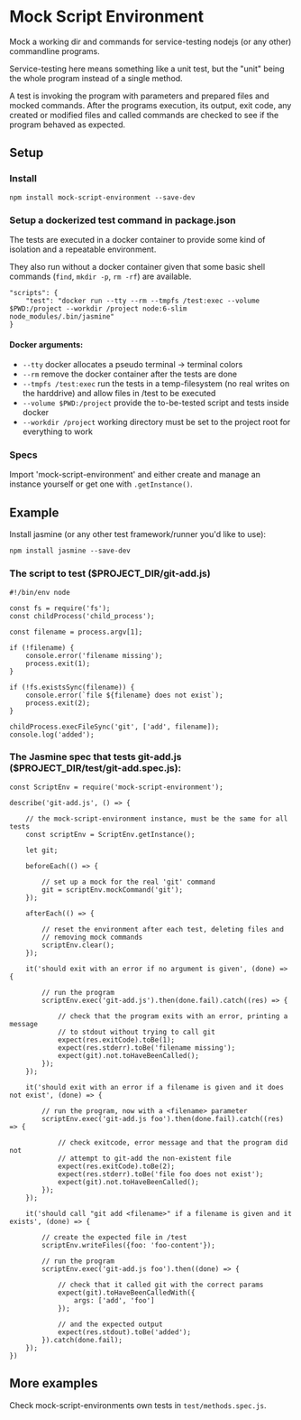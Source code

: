# Mock Script Environment

Mock a working dir and commands for service-testing nodejs (or any other) commandline programs.

Service-testing here means something like a unit test, but the "unit" being the whole program instead of a single method.

A test is invoking the program with parameters and prepared files and mocked commands.
After the programs execution, its output, exit code, any created or modified files and called commands are checked to see if the program behaved as expected.

## Setup

### Install

    npm install mock-script-environment --save-dev

### Setup a dockerized test command in package.json

The tests are executed in a docker container to provide some kind of isolation and a repeatable environment.

They also run without a docker container given that some basic shell commands (`find`, `mkdir -p`, `rm -rf`) are available.

    "scripts": {
        "test": "docker run --tty --rm --tmpfs /test:exec --volume $PWD:/project --workdir /project node:6-slim node_modules/.bin/jasmine"
    }

#### Docker arguments:

* `--tty` docker allocates a pseudo terminal -> terminal colors
* `--rm` remove the docker container after the tests are done
* `--tmpfs /test:exec` run the tests in a temp-filesystem (no real writes on the harddrive) and allow files in /test to be executed
* `--volume $PWD:/project` provide the to-be-tested script and tests inside docker
* `--workdir /project` working directory must be set to the project root for everything to work

### Specs

Import 'mock-script-environment' and either create and manage an instance yourself or get one with `.getInstance()`.

## Example

Install jasmine (or any other test framework/runner you'd like to use):

    npm install jasmine --save-dev

### The script to test ($PROJECT_DIR/git-add.js)

    #!/bin/env node

    const fs = require('fs');
    const childProcess('child_process');

    const filename = process.argv[1];

    if (!filename) {
        console.error('filename missing');
        process.exit(1);
    }

    if (!fs.existsSync(filename)) {
        console.error(`file ${filename} does not exist`);
        process.exit(2);
    }

    childProcess.execFileSync('git', ['add', filename]);
    console.log('added');

### The Jasmine spec that tests git-add.js ($PROJECT_DIR/test/git-add.spec.js):

    const ScriptEnv = require('mock-script-environment');

    describe('git-add.js', () => {

        // the mock-script-environment instance, must be the same for all tests
        const scriptEnv = ScriptEnv.getInstance();

        let git;

        beforeEach(() => {

            // set up a mock for the real 'git' command
            git = scriptEnv.mockCommand('git');
        });

        afterEach(() => {

            // reset the environment after each test, deleting files and
            // removing mock commands
            scriptEnv.clear();
        });

        it('should exit with an error if no argument is given', (done) => {

            // run the program
            scriptEnv.exec('git-add.js').then(done.fail).catch((res) => {

                // check that the program exits with an error, printing a message
                // to stdout without trying to call git
                expect(res.exitCode).toBe(1);
                expect(res.stderr).toBe('filename missing');
                expect(git).not.toHaveBeenCalled();
            });
        });

        it('should exit with an error if a filename is given and it does not exist', (done) => {

            // run the program, now with a <filename> parameter
            scriptEnv.exec('git-add.js foo').then(done.fail).catch((res) => {

                // check exitcode, error message and that the program did not
                // attempt to git-add the non-existent file
                expect(res.exitCode).toBe(2);
                expect(res.stderr).toBe('file foo does not exist');
                expect(git).not.toHaveBeenCalled();
            });
        });

        it('should call "git add <filename>" if a filename is given and it exists', (done) => {

            // create the expected file in /test
            scriptEnv.writeFiles({foo: 'foo-content'});

            // run the program
            scriptEnv.exec('git-add.js foo').then((done) => {

                // check that it called git with the correct params
                expect(git).toHaveBeenCalledWith({
                    args: ['add', 'foo']
                });

                // and the expected output
                expect(res.stdout).toBe('added');
            }).catch(done.fail);
        });
    })

## More examples

Check mock-script-environments own tests in `test/methods.spec.js`.

